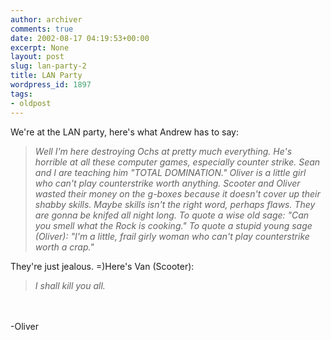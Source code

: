 ```yaml
---
author: archiver
comments: true
date: 2002-08-17 04:19:53+00:00
excerpt: None
layout: post
slug: lan-party-2
title: LAN Party
wordpress_id: 1897
tags:
- oldpost
---
```


We're at the LAN party, here's what Andrew has to say:

> <i>Well I'm here destroying Ochs at pretty much everything.  He's horrible at all these computer games, especially counter strike.  Sean and I are teaching him "TOTAL DOMINATION."  Oliver is a little girl who can't play counterstrike worth anything.  Scooter and Oliver wasted their money on the g-boxes because it doesn't cover up their shabby skills.  Maybe skills isn't the right word, perhaps flaws.  They are gonna be knifed all night long.  To quote a wise old sage: "Can you smell what the Rock is cooking."  To quote a stupid young sage (Oliver): "I'm a little, frail girly woman who can't play counterstrike worth a crap." </i></blockquote>They're just jealous. =)Here's Van (Scooter):<blockquote><i>I shall kill you all.</i>

<br /><br />-Oliver